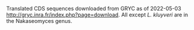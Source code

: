 Translated CDS sequences downloaded from GRYC as of 2022-05-03 <http://gryc.inra.fr/index.php?page=download>. All except _L. kluyveri_ are in the Nakaseomyces genus.
